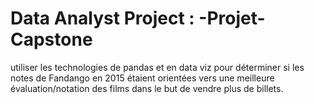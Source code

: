 # Data Analyst Project : -Projet-Capstone
utiliser les technologies de pandas et en data viz pour déterminer si les notes de Fandango en 2015 étaient orientées vers une meilleure évaluation/notation des films dans le but de vendre plus de billets.
